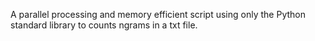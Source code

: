 A parallel processing and memory efficient script using only the Python standard library to counts ngrams in a txt file.
